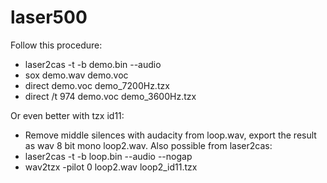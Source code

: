 # laser500

Follow this procedure:

* laser2cas -t -b demo.bin --audio
* sox demo.wav demo.voc
* direct demo.voc demo_7200Hz.tzx
* direct /t 974 demo.voc demo_3600Hz.tzx  

Or even better with tzx id11:

* Remove middle silences with audacity from loop.wav, export the result as wav 8 bit mono loop2.wav. Also possible from laser2cas:
* laser2cas -t -b loop.bin --audio --nogap
* wav2tzx -pilot 0 loop2.wav loop2_id11.tzx

